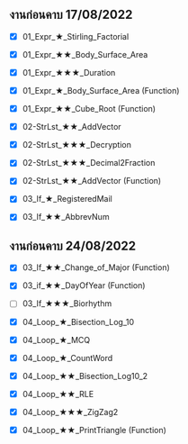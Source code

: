 ## งานก่อนคาบ 17/08/2022

- [x] 01_Expr_★_Stirling_Factorial
- [x] 01_Expr_★★_Body_Surface_Area
- [x] 01_Expr_★★★_Duration
- [x] 01_Expr_★_Body_Surface_Area (Function)
- [x] 01_Expr_★★_Cube_Root (Function)

- [x] 02-StrLst_★★_AddVector
- [x] 02-StrLst_★★★_Decryption
- [x] 02-StrLst_★★★_Decimal2Fraction
- [x] 02-StrLst_★★_AddVector (Function)

- [x] 03_If_★_RegisteredMail
- [x] 03_If_★★_AbbrevNum

## งานก่อนคาบ 24/08/2022

- [x] 03_If_★★_Change_of_Major (Function)
- [x] 03_if_★★_DayOfYear (Function)
- [ ] 03_If_★★★_Biorhythm

- [x] 04_Loop_★_Bisection_Log_10
- [x] 04_Loop_★_MCQ
- [x] 04_Loop_★_CountWord
- [x] 04_Loop_★★_Bisection_Log10_2
- [x] 04_Loop_★★_RLE
- [x] 04_Loop_★★★_ZigZag2
- [x] 04_Loop_★★_PrintTriangle (Function)
